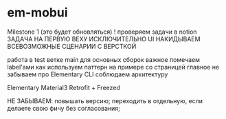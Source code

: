 # em-mobui
Milestone 1 (это будет обновляться)
! проверяем задачи в notion
ЗАДАЧА НА ПЕРВУЮ ВЕХУ ИСКЛЮЧИТЕЛЬНО UI НАКИДЫВАЕМ ВСЕВОЗМОЖНЫЕ СЦЕНАРИИ С ВЕРСТКОЙ

работа в test ветке
main для основных сборок
важное помечаем label'ами
как используем паттерн на примере со страницей главное
не забываем про Elementary CLI
соблюдаем архитектуру

Elementary
Material3
Retrofit + Freezed

НЕ ЗАБЫВАЕМ: повышать версию;
переходить в отдельную, если делаете свою фичу без согласования;
